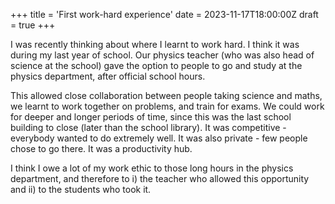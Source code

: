 +++
title = 'First work-hard experience'
date = 2023-11-17T18:00:00Z
draft = true
+++

I was recently thinking about where I learnt to work hard. I think it was during my last year of school. Our physics teacher (who was also head of science at the school) gave the option to people to go and study at the physics department, after official school hours. 

This allowed close collaboration between people taking science and maths, we learnt to work together on problems, and train for exams. We could work for deeper and longer periods of time, since this was the last school building to close (later than the school library). It was competitive - everybody wanted to do extremely well. It was also private - few people chose to go there. It was a productivity hub. 

I think I owe a lot of my work ethic to those long hours in the physics department, and therefore to i) the teacher who allowed this opportunity and ii) to the students who took it.
